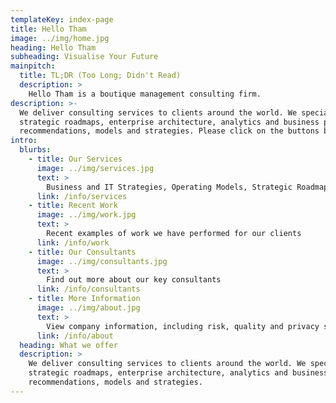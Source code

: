```yaml
---
templateKey: index-page
title: Hello Tham
image: ../img/home.jpg
heading: Hello Tham
subheading: Visualise Your Future
mainpitch:
  title: TL;DR (Too Long; Didn't Read)
  description: >
    Hello Tham is a boutique management consulting firm.
description: >-
  We deliver consulting services to clients around the world. We specialise in Business and IT strategies, operating models,
  strategic roadmaps, enterprise architecture, analytics and business process design. We also assist our clients in implementing our
  recommendations, models and strategies. Please click on the buttons below for more information.
intro:
  blurbs:
    - title: Our Services
      image: ../img/services.jpg
      text: >
        Business and IT Strategies, Operating Models, Strategic Roadmaps, Enterprise Architecture, Analytics, Business Process Design
      link: /info/services
    - title: Recent Work
      image: ../img/work.jpg
      text: >
        Recent examples of work we have performed for our clients
      link: /info/work
    - title: Our Consultants
      image: ../img/consultants.jpg
      text: >
        Find out more about our key consultants
      link: /info/consultants
    - title: More Information
      image: ../img/about.jpg
      text: >
        View company information, including risk, quality and privacy statements
      link: /info/about
  heading: What we offer
  description: >
    We deliver consulting services to clients around the world. We specialise in Business and IT strategies, operating models,
    strategic roadmaps, enterprise architecture, analytics and business process design. We also assist our clients in implementing our
    recommendations, models and strategies.
---
```

